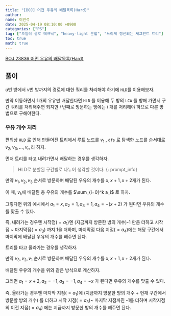 ```yaml
---
title: "[BOJ] 어떤 우유의 배달목록(Hard)"
author:
name: 이민석
date: 2025-04-19 08:10:00 +0900
categories: ["PS"]
tag: ["오일러 경로 테크닉", "heavy-light 분할", "느리게 갱신되는 세그먼트 트리"]
toc: true
math: true
---
```


[BOJ 23836 어떤 우유의 배달목록(Hard)](https://www.acmicpc.net/problem/23836)

## 풀이

$u$번 방에서 $v$번 방까지의 경로에 대한 쿼리를 처리해야 하기에 `HLD`를 이용해보자. 

만약 이동하면서 1개의 우유만 배달한다면 `HLD` 를 이용해 두 방의 `LCA` 를 향해 가면서 구간 쿼리를 처리해주면 되지만 $i$ 번째로 방문하는 방에는 $i$ 개를 처리해야 하므로 다른 방법으로 구해야한다.

### 우유 개수 처리

편의상 `HLD` 로 인해 만들어진 트리에서 루트 노드를 $v_1$ , `dfs` 로 탐색한 노드를 순서대로 $v_2, v_3, \dots ,v_n$ 라 하자. 

먼저 트리를 타고 내려가면서 배달하는 경우를 생각하자.

>HLD로 분할된 구간별로 나누어 생각할 것이다.
{: prompt_info}

만약 $v_1, v_2, v_3$ 순서로 방문하며 배달된 우유의 개수를 $x, x+1, x+2$개가 된다.

이 때, $v_k$에 배달된 총 우유의 개수를 $\sum_{i=0}^k a_i$ 로 하자.

그렇다면 위의 예시에서 $a_1=x, a_2=1,a_3=1, a_4=-(x+2)$ 가 된다면 우유의 개수를 맞출 수 있다.

즉, 내려가는 경우엔 시작점$(=a_1)$엔 (지금까지 방문한 방의 개수)-1 만큼 더하고 시작점 ~ 마지막점$(=a_3)$ 까지 1을 더하며, 마지막점 다음 지점$(=a_4)$에는 해당 구간에서 마지막에 배달된 우유의 개수를 빼주면 된다.

트리를 타고 올라가는 경우를 생각하자.

만약 $v_3, v_2, v_1$ 순서로 방문하며 배달된 우유의 개수를 $x, x+1, x+2$개가 된다.

배달된 우유의 개수을 위와 같은 방식으로 계산하자.

그러면 $a_1=x+2, a_2=-1,a_3=-1, a_4=-x$ 가 된다면 우유의 개수를 맞출 수 있다.

즉, 올라가는 경우엔 마지막 지점$(=a_1)$에 (지금까지 방문한 방의 개수 + 현재 구간에서 방문할 방의 개수) 를 더하고 시작 지점$(=a_3)$~ 마지막 지점까진 -1를 더하며 시작지점의 이전 지점$(=a_4)$ 에는 지금까지 방문한 방의 개수를 빼주면 된다.
